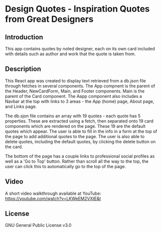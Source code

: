 # Design Quotes - Inspiration Quotes from Great Designers

## Introduction

This app contains quotes by noted designer, each on its own card included with details such as author and work that the quote is taken from.

## Description

This React app was created to display text retrieved from a db.json file through fetches in several components. The App compnent is the parent of the Header, NewCardForm, Main, and Footer components. Main is the parent of the Card component. The Aapp component also includes a Navbar at the top with links to 3 areas - the App (home) page, About page, and Links page.

The db.sjon file contains an array with 19 quotes - each quote has 5 properties. These are extracted using a fetch, then separated onto 19 card components which are rendered on the page. These 19 are the default quotes which appear. The user is able to fill in the info in a form at the top of the page to add additional quotes to the page. The user is also able to delete quotes, including the default quotes, by clicking the delete button on the card.

The bottom of the page has a couple links to professional social profiles as well as a 'Go to Top' button. Rather than scroll all the way to the top, the user can click this to automatically go to the top of the page.

## Video
A short video walkthrough available at YouTube: https://youtube.com/watch?v=LKWeEM2VXtE&t

## License
GNU General Public License v3.0

